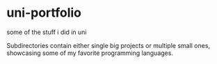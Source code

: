# uni-portfolio
some of the stuff i did in uni

Subdirectories contain either single big projects or multiple small ones, showcasing some of my favorite programming languages.
